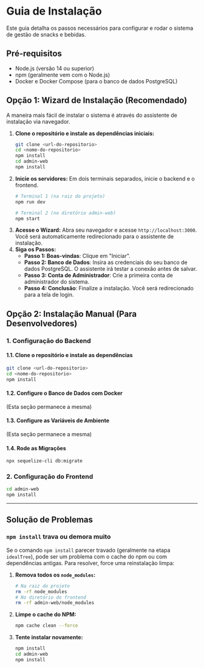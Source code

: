 # Guia de Instalação

Este guia detalha os passos necessários para configurar e rodar o sistema de gestão de snacks e bebidas.

## Pré-requisitos

- Node.js (versão 14 ou superior)
- npm (geralmente vem com o Node.js)
- Docker e Docker Compose (para o banco de dados PostgreSQL)

## Opção 1: Wizard de Instalação (Recomendado)

A maneira mais fácil de instalar o sistema é através do assistente de instalação via navegador.

1.  **Clone o repositório e instale as dependências iniciais:**
    ```bash
    git clone <url-do-repositorio>
    cd <nome-do-repositorio>
    npm install
    cd admin-web
    npm install
    ```
2.  **Inicie os servidores:**
    Em dois terminais separados, inicie o backend e o frontend.
    ```bash
    # Terminal 1 (na raiz do projeto)
    npm run dev

    # Terminal 2 (no diretório admin-web)
    npm start
    ```
3.  **Acesse o Wizard:**
    Abra seu navegador e acesse `http://localhost:3000`. Você será automaticamente redirecionado para o assistente de instalação.
4.  **Siga os Passos:**
    - **Passo 1: Boas-vindas**: Clique em "Iniciar".
    - **Passo 2: Banco de Dados**: Insira as credenciais do seu banco de dados PostgreSQL. O assistente irá testar a conexão antes de salvar.
    - **Passo 3: Conta de Administrador**: Crie a primeira conta de administrador do sistema.
    - **Passo 4: Conclusão**: Finalize a instalação. Você será redirecionado para a tela de login.

## Opção 2: Instalação Manual (Para Desenvolvedores)

### 1. Configuração do Backend

#### 1.1. Clone o repositório e instale as dependências
```bash
git clone <url-do-repositorio>
cd <nome-do-repositorio>
npm install
```

#### 1.2. Configure o Banco de Dados com Docker
(Esta seção permanece a mesma)

#### 1.3. Configure as Variáveis de Ambiente
(Esta seção permanece a mesma)

#### 1.4. Rode as Migrações
```bash
npx sequelize-cli db:migrate
```

### 2. Configuração do Frontend
```bash
cd admin-web
npm install
```

---

## Solução de Problemas

### `npm install` trava ou demora muito

Se o comando `npm install` parecer travado (geralmente na etapa `idealTree`), pode ser um problema com o cache do npm ou com dependências antigas. Para resolver, force uma reinstalação limpa:

1.  **Remova todos os `node_modules`:**
    ```bash
    # Na raiz do projeto
    rm -rf node_modules
    # No diretório do frontend
    rm -rf admin-web/node_modules
    ```

2.  **Limpe o cache do NPM:**
    ```bash
    npm cache clean --force
    ```

3.  **Tente instalar novamente:**
    ```bash
    npm install
    cd admin-web
    npm install
    ```

